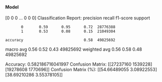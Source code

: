 #### Model
[0 0 0 ... 0 0 0]
Classification Report:
              precision    recall  f1-score   support

           0       0.59      0.95      0.72  28776388
           1       0.53      0.08      0.15  21049304

    accuracy                           0.58  49825692
   macro avg       0.56      0.52      0.43  49825692
weighted avg       0.56      0.58      0.48  49825692

Accuracy: 0.582186716041997
Confusion Matrix:
[[27237160  1539228]
 [19278608  1770696]]
Confusion Matrix (%):
[[54.66489055  3.08922553]
 [38.69210286  3.55378105]]
